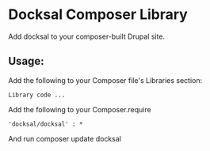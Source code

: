 # Docksal Composer Library
Add docksal to your composer-built Drupal site.

## Usage:

Add the following to your Composer file's Libraries section:

```
Library code ...
```

Add the following to your Composer.require

```
'docksal/docksal' : *
```

And run composer update docksal
